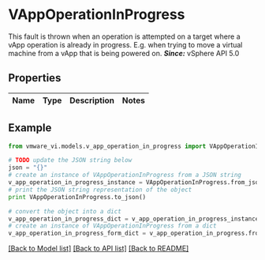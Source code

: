 # VAppOperationInProgress

This fault is thrown when an operation is attempted on a target where a vApp operation is already in progress.  E.g. when trying to move a virtual machine from a vApp that is being powered on.  ***Since:*** vSphere API 5.0 

## Properties
Name | Type | Description | Notes
------------ | ------------- | ------------- | -------------

## Example

```python
from vmware_vi.models.v_app_operation_in_progress import VAppOperationInProgress

# TODO update the JSON string below
json = "{}"
# create an instance of VAppOperationInProgress from a JSON string
v_app_operation_in_progress_instance = VAppOperationInProgress.from_json(json)
# print the JSON string representation of the object
print VAppOperationInProgress.to_json()

# convert the object into a dict
v_app_operation_in_progress_dict = v_app_operation_in_progress_instance.to_dict()
# create an instance of VAppOperationInProgress from a dict
v_app_operation_in_progress_form_dict = v_app_operation_in_progress.from_dict(v_app_operation_in_progress_dict)
```
[[Back to Model list]](../README.md#documentation-for-models) [[Back to API list]](../README.md#documentation-for-api-endpoints) [[Back to README]](../README.md)


